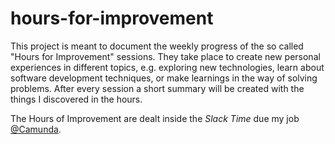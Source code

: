 # hours-for-improvement

This project is meant to document the weekly progress of the so called "Hours for Improvement" sessions. They take place to create new personal experiences in different topics, e.g. exploring new technologies, learn about software development techniques, or make learnings in the way of solving problems. After every session a short summary will be created with the things I discovered in the hours.

The Hours of Improvement are dealt inside the *Slack Time* due  my job [@Camunda](https://github.com/camunda).
